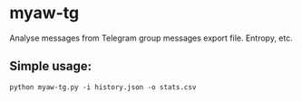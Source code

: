 # myaw-tg
Analyse messages from Telegram group messages export file. Entropy, etc.

## Simple usage:
```python myaw-tg.py -i history.json -o stats.csv```
